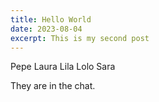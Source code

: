 ```yaml
---
title: Hello World
date: 2023-08-04
excerpt: This is my second post
---
```


Pepe
Laura
Lila
Lolo
Sara

They are in the chat.